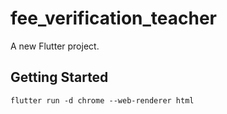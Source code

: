 # fee_verification_teacher

A new Flutter project.

## Getting Started
```agsl
flutter run -d chrome --web-renderer html

```